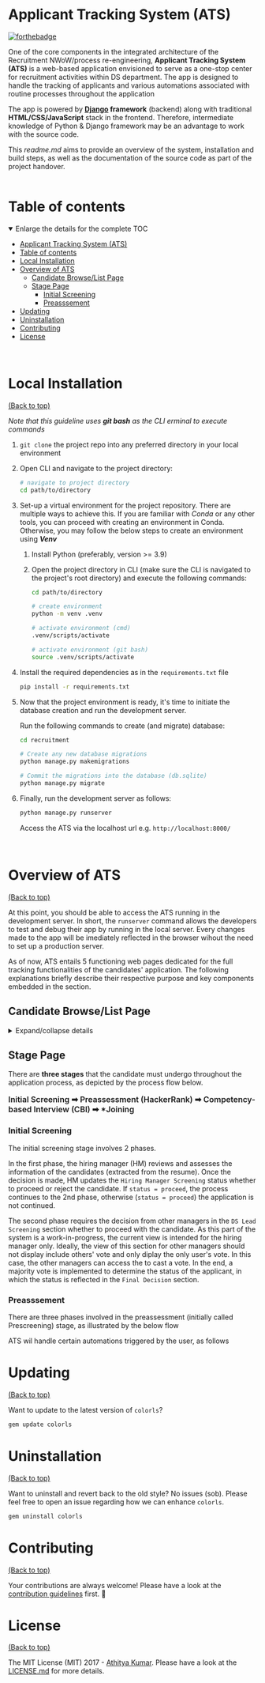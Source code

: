 # Applicant Tracking System (ATS) 

[![forthebadge](http://forthebadge.com/images/badges/made-with-python.svg)](http://forthebadge.com)

<!-- [![PyPI version](https://badge.fury.io/py/Django.svg)](https://badge.fury.io/py/Django)
[![CI](https://github.com/athityakumar/colorls/actions/workflows/ruby.yml/badge.svg)](https://github.com/athityakumar/colorls/actions/workflows/ruby.yml) -->

One of the core components in the integrated architecture of the Recruitment NWoW/process re-engineering, **Applicant Tracking System (ATS)** is a web-based application envisioned to serve as a one-stop center for recruitment activities within DS department. The app is designed to handle the tracking of applicants and various automations associated with routine processes throughout the application

The app is powered by **[Django](https://docs.djangoproject.com/en/4.2/intro/) framework** (backend) along with traditional **HTML/CSS/JavaScript** stack in the frontend. Therefore, intermediate knowledge of Python & Django framework may be an advantage to work with the source code.

This *readme.md* aims to provide an overview of the system, installation and build steps, as well as the documentation of the source code as part of the project handover.  
<br>

# Table of contents
<details open>
<summary>Enlarge the details for the complete TOC</summary>

- [Applicant Tracking System (ATS)](#applicant-tracking-system-ats)
- [Table of contents](#table-of-contents)
- [Local Installation](#local-installation)
- [Overview of ATS](#overview-of-ats)
  - [Candidate Browse/List Page](#candidate-browselist-page)
  - [Stage Page](#stage-page)
    - [Initial Screening](#initial-screening)
    - [Preasssement](#preasssement)
- [Updating](#updating)
- [Uninstallation](#uninstallation)
- [Contributing](#contributing)
- [License](#license)
</details>
<br>

# Local Installation

[(Back to top)](#table-of-contents)

*Note that this guideline uses **git bash** as the CLI erminal to execute commands*

1. `git clone` the project repo into any preferred directory in your local environment
2. Open CLI and navigate to the project directory:
    ```sh
    # navigate to project directory
    cd path/to/directory 
    ```
3. Set-up a virtual environment for the project repository. There are multiple ways to achieve this. If you are familiar with *Conda* or any other tools, you can proceed with creating an environment in Conda. Otherwise, you may follow the below steps to create an environment using ***Venv***
    
    1. Install Python (preferably, version >= 3.9)
    2. Open the project directory in CLI (make sure the CLI is navigated to the project's root directory) and execute the following commands:
        
        ```sh
        cd path/to/directory
        
        # create environment
        python -m venv .venv
        
        # activate environment (cmd)
        .venv/scripts/activate
        
        # activate environment (git bash)
        source .venv/scripts/activate
        ```

4. Install the required dependencies as in the `requirements.txt` file

    ```sh
    pip install -r requirements.txt
    ```

5. Now that the project environment is ready, it's time to initiate the database creation and run the development server.

    Run the following commands to create (and migrate) database:

    ```sh
    cd recruitment

    # Create any new database migrations
    python manage.py makemigrations

    # Commit the migrations into the database (db.sqlite)
    python manage.py migrate
    ```

6. Finally, run the development server as follows:
    ```sh
    python manage.py runserver
    ```

    Access the ATS via the localhost url e.g. `http://localhost:8000/` 

<br>

# Overview of ATS

[(Back to top)](#table-of-contents)

At this point, you should be able to access the ATS running in the development server. In short, the `runserver` command allows the developers to test and debug their app by running in the local server. Every changes made to the app will be imediately reflected in the browser wihout the need to set up a production server.

As of now, ATS entails 5 functioning web pages dedicated for the full tracking functionalities of the candidates' application. The following explanations briefly describe their respective purpose and key components embedded in the section.

## Candidate Browse/List Page

<details>

<summary>Expand/collapse details</summary>
<br>

As the name suggests, this page is initially dedicated to displaying the overview/summary of all received candidates for DS department. Nevertheless, it has been gradually developed to embed CRUD functionalities to modify the application status of the candidates. The intention is that the hiring manager/execs can instantly manipulate the status/information of the large volume of candidates from a single view.

The following numbered list explain the key components in the browse page:

1. **Upload Resume** button:

    Upon clicking the button, a modal dedicated to uploading resume(s) will appear that includes;  
    
      * `file input` field that accepts multiple file uploads
      * `source` dropdown field to specify the source of resumes
      * `upload` button to upload the resumes into the database. 
      * `upload and parse` button which alternatively redirects the user to *Parse Resume* modal dedicated to uploading and parsing the resumes in one continuous flow.

    <br>
   
2. **Parse Resume** button:
   
    Upon clicking the button, a modal dedicated to parsing new (uploaded) resume(s) will appear which includes;
    
    * **Count of resumes** to be parsed
    * Parser configurations input consisting of `job title` and `job description` fields to match the candidates with specific applied position
    * `Parse Resumes` button to trigger the resume parsing process
    * `Save configuration` checkbox to save the newly edited `job title` and `job description` when clicking the `Parse Resumes` button
    
    <br>

3. **GPT Score Threshold** Filter:

    Each candidate is associated with a certain value of **GPT score** which is derived from the resume parsing process. The `threshold` sets the minimum value/percentage for the score that which filters out candidates in the table that meet the condition. The `toggle` either enables or disable the GPT Score threshold filter.

4. **Source** Filter: Filters out the candidates that are received from a selected source

5. Table Filters: Filters out the candidates based on the selected value in specific column(s)

    ***For `Received Date` column, the `date input` sets the *starting value* of the range , which means the filtered received date will be from *inputted date --> current date*

6. **Status** dropdowns: The users can utilize the `dropdown` to update the application status for each applicant. 
    
    *Technical note: Upon the value change of the dropdown, the relevant event sends an API call in the background to the server to update the status of the stage. Then, the table is refreshed to reflect the latest change.*

</details>

## Stage Page

There are **three stages** that the candidate must undergo throughout the application process, as depicted by the process flow below.

<p style="font-size:16px;font-weight:600;">Initial Screening ➡ Preassessment (HackerRank) ➡ Competency-based Interview (CBI) ➡ *Joining </p>

### Initial Screening

The initial screening stage involves 2 phases. 

In the first phase, the hiring manager (HM) reviews and assesses the information of the candidates (extracted from the resume). Once the decision is made, HM updates the `Hiring Manager Screening` status whether to proceed or reject the candidate. If `status = proceed`, the process continues to the 2nd phase, otherwise (`status = proceed`) the application is not continued.

The second phase requires the decision from other managers in the `DS Lead Screening` section whether to proceed with the candidate. As this part of the system is a work-in-progress, the current view is intended for the hiring manager only. Ideally, the view of this section for other managers should not display include others' vote and only diplay the only user's vote. In this case, the other managers can access the  to cast a vote. In the end, a majority vote is implemented to determine the status of the applicant, in which the status is reflected in the `Final Decision` section.

### Preasssement

There are three phases involved in the preassessment (initially called Prescreening) stage, as illustrated by the below flow 



ATS wil handle certain automations triggered by the user, as follows


# Updating

[(Back to top)](#table-of-contents)

Want to update to the latest version of `colorls`?

```sh
gem update colorls
```

# Uninstallation

[(Back to top)](#table-of-contents)

Want to uninstall and revert back to the old style? No issues (sob). Please feel free to open an issue regarding how we can enhance `colorls`.

```sh
gem uninstall colorls
```

# Contributing

[(Back to top)](#table-of-contents)

Your contributions are always welcome! Please have a look at the [contribution guidelines](CONTRIBUTING.md) first. :tada:

# License

[(Back to top)](#table-of-contents)


The MIT License (MIT) 2017 - [Athitya Kumar](https://github.com/athityakumar/). Please have a look at the [LICENSE.md](LICENSE.md) for more details.
